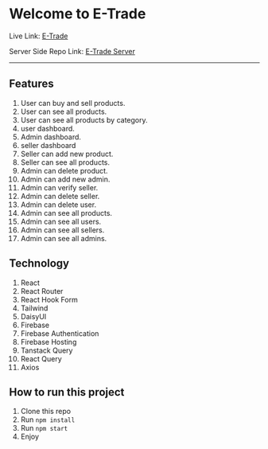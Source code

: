 # Welcome to E-Trade

Live Link: [E-Trade](https://e-trade-a12.web.app/)

Server Side Repo Link: [E-Trade Server](https://github.com/MarufAlAslam/mern-product-resale-server)

---

## Features
1. User can buy and sell products.
2. User can see all products.
3. User can see all products by category.
4. user dashboard.
5. Admin dashboard.
6. seller dashboard
7. Seller can add new product.
8. Seller can see all products.
9. Admin can delete product.
10. Admin can add new admin.
11. Admin can verify seller.
12. Admin can delete seller.
13. Admin can delete user.
14. Admin can see all products.
15. Admin can see all users.
16. Admin can see all sellers.
17. Admin can see all admins.

## Technology
1. React
2. React Router
3. React Hook Form
4. Tailwind
5. DaisyUI
6. Firebase
7. Firebase Authentication
8. Firebase Hosting
9. Tanstack Query
10. React Query
11. Axios


## How to run this project
1. Clone this repo
2. Run `npm install`
3. Run `npm start`
4. Enjoy
